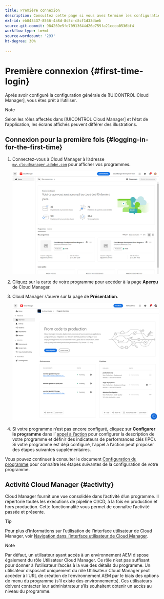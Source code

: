 ```yaml
---
title: Première connexion
description: Consultez cette page si vous avez terminé les configurations générales et que vous êtes prêt à utiliser Cloud Manager pour la première fois.
exl-id: eb043437-8566-4a8d-8c5c-c8cf1d33daeb
source-git-commit: 984269e5fe70913644d26e759fa21ccea0536bf4
workflow-type: tm+mt
source-wordcount: '293'
ht-degree: 30%

---
```



# Première connexion {#first-time-login}

Après avoir configuré la configuration générale de [!UICONTROL Cloud Manager], vous êtes prêt à l’utiliser.

>[!NOTE]
>
>Selon les rôles affectés dans [!UICONTROL Cloud Manager] et l’état de l’application, les écrans affichés peuvent différer des illustrations.

## Connexion pour la première fois {#logging-in-for-the-first-time}

1. Connectez-vous à Cloud Manager à l’adresse [`my.cloudmanager.adobe.com`](https://my.cloudmanager.adobe.com/) pour afficher vos programmes.

   ![Console Cloud Manager](/help/assets/cloud-manager-console.png)

1. Cliquez sur la carte de votre programme pour accéder à la page **Aperçu** de Cloud Manager.

1. Cloud Manager s’ouvre sur la page de **Présentation**.

   ![Page de présentation de Cloud Manager](/help/assets/program-overview-page.png)

1. Si votre programme n’est pas encore configuré, cliquez sur **Configurer le programme** dans l’ [appel à l’action](/help/getting-started/navigation.md#cta) pour configurer la description de votre programme et définir des indicateurs de performances clés (IPC). Si votre programme est déjà configuré, l’appel à l’action peut proposer des étapes suivantes supplémentaires.

Vous pouvez continuer à consulter le document [Configuration du programme](/help/getting-started/program-setup.md) pour connaître les étapes suivantes de la configuration de votre programme.

## Activité Cloud Manager {#activity}

Cloud Manager fournit une vue consolidée dans l’activité d’un programme. Il répertorie toutes les exécutions de pipeline CI/CD, à la fois en production et hors production. Cette fonctionnalité vous permet de connaître l’activité passée et présente.

>[!TIP]
>
>Pour plus d’informations sur l’utilisation de l’interface utilisateur de Cloud Manager, voir [Navigation dans l’interface utilisateur de Cloud Manager](/help/getting-started/navigation.md).

>[!NOTE]
>
>Par défaut, un utilisateur ayant accès à un environnement AEM dispose également du rôle Utilisateur Cloud Manager. Ce rôle n’est pas suffisant pour donner à l’utilisateur l’accès à la vue des détails du programme. Un utilisateur disposant uniquement du rôle Utilisateur Cloud Manager peut accéder à l’URL de création de l’environnement AEM par le biais des options de menu du programme (s’il existe des environnements). Ces utilisateurs doivent contacter leur administrateur s’ils souhaitent obtenir un accès au niveau du programme.
